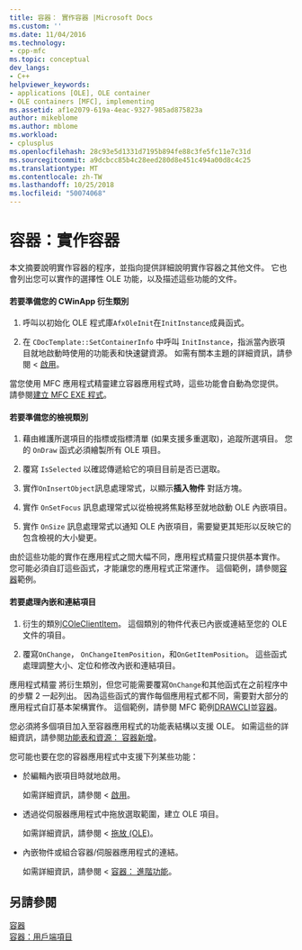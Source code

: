 ```yaml
---
title: 容器： 實作容器 |Microsoft Docs
ms.custom: ''
ms.date: 11/04/2016
ms.technology:
- cpp-mfc
ms.topic: conceptual
dev_langs:
- C++
helpviewer_keywords:
- applications [OLE], OLE container
- OLE containers [MFC], implementing
ms.assetid: af1e2079-619a-4eac-9327-985ad875823a
author: mikeblome
ms.author: mblome
ms.workload:
- cplusplus
ms.openlocfilehash: 28c93e5d1331d7195b894fe88c3fe5fc11e7c31d
ms.sourcegitcommit: a9dcbcc85b4c28eed280d8e451c494a00d8c4c25
ms.translationtype: MT
ms.contentlocale: zh-TW
ms.lasthandoff: 10/25/2018
ms.locfileid: "50074068"
---
```

# <a name="containers-implementing-a-container"></a>容器：實作容器

本文摘要說明實作容器的程序，並指向提供詳細說明實作容器之其他文件。 它也會列出您可以實作的選擇性 OLE 功能，以及描述這些功能的文件。

#### <a name="to-prepare-your-cwinapp-derived-class"></a>若要準備您的 CWinApp 衍生類別

1. 呼叫以初始化 OLE 程式庫`AfxOleInit`在`InitInstance`成員函式。

1. 在 `CDocTemplate::SetContainerInfo` 中呼叫 `InitInstance`，指派當內嵌項目就地啟動時使用的功能表和快速鍵資源。 如需有關本主題的詳細資訊，請參閱 <<c0> [ 啟用](../mfc/activation-cpp.md)。

當您使用 MFC 應用程式精靈建立容器應用程式時，這些功能會自動為您提供。 請參閱[建立 MFC EXE 程式](../mfc/reference/mfc-application-wizard.md)。

#### <a name="to-prepare-your-view-class"></a>若要準備您的檢視類別

1. 藉由維護所選項目的指標或指標清單 (如果支援多重選取)，追蹤所選項目。 您的 `OnDraw` 函式必須繪製所有 OLE 項目。

1. 覆寫 `IsSelected` 以確認傳遞給它的項目目前是否已選取。

1. 實作`OnInsertObject`訊息處理常式，以顯示**插入物件** 對話方塊。

1. 實作 `OnSetFocus` 訊息處理常式以從檢視將焦點移至就地啟動 OLE 內嵌項目。

1. 實作 `OnSize` 訊息處理常式以通知 OLE 內嵌項目，需要變更其矩形以反映它的包含檢視的大小變更。

由於這些功能的實作在應用程式之間大幅不同，應用程式精靈只提供基本實作。 您可能必須自訂這些函式，才能讓您的應用程式正常運作。 這個範例，請參閱[容器](../visual-cpp-samples.md)範例。

#### <a name="to-handle-embedded-and-linked-items"></a>若要處理內嵌和連結項目

1. 衍生的類別[COleClientItem](../mfc/reference/coleclientitem-class.md)。 這個類別的物件代表已內嵌或連結至您的 OLE 文件的項目。

1. 覆寫`OnChange`， `OnChangeItemPosition`，和`OnGetItemPosition`。 這些函式處理調整大小、定位和修改內嵌和連結項目。

應用程式精靈 將衍生類別，但您可能需要覆寫`OnChange`和其他函式在之前程序中的步驟 2 一起列出。 因為這些函式的實作每個應用程式都不同，需要對大部分的應用程式自訂基本架構實作。 這個範例，請參閱 MFC 範例[DRAWCLI](../visual-cpp-samples.md)並[容器](../visual-cpp-samples.md)。

您必須將多個項目加入至容器應用程式的功能表結構以支援 OLE。 如需這些的詳細資訊，請參閱[功能表和資源： 容器新增](../mfc/menus-and-resources-container-additions.md)。

您可能也要在您的容器應用程式中支援下列某些功能：

- 於編輯內嵌項目時就地啟用。

   如需詳細資訊，請參閱 <<c0> [ 啟用](../mfc/activation-cpp.md)。

- 透過從伺服器應用程式中拖放選取範圍，建立 OLE 項目。

   如需詳細資訊，請參閱 <<c0> [ 拖放 (OLE)](../mfc/drag-and-drop-ole.md)。

- 內嵌物件或組合容器/伺服器應用程式的連結。

   如需詳細資訊，請參閱 <<c0> [ 容器： 進階功能](../mfc/containers-advanced-features.md)。

## <a name="see-also"></a>另請參閱

[容器](../mfc/containers.md)<br/>
[容器：用戶端項目](../mfc/containers-client-items.md)

